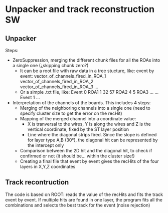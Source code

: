 # Unpacker and track reconstruction SW

## Unpacker
Steps:
- ZeroSuppression, merging the different chunk files for all the ROAs into a single one (¿skipping chunk zero?)
  - It can be a root file with raw data in a tree stucture, like: event by event: vector_of_channels_fired_in_ROA_1 vector_of_channels_fired_in_ROA_2 vector_of_channels_fired_in_ROA_3 ...
  - Or a simple .txt file, like:
    Event 0
    ROA1 1 32 57
    ROA2 4 5
    ROA3 ...
    ...
    Event 1
    ...
- Interpretation of the channels of the boards. This includes 4 steps:
  - Merging of the neighboring channels into a single one (need to specify cluster size to get the error on the recHit)
  - Mapping of the merged channel into a coordinate value:
    - X is tranversal to the wires, Y is along the wires and Z is the vertical coordinate, fixed by the ST layer position
    - Line where the diagonal strips fired. Since the slope is defined for layer type A,B (30°), the diagonal hit can be represented by the intercept only
  - Comparison between the 2D hit and the diagonal hit, to check if confirmed or not (it should be... within the cluster size!)
  -  Creating a final file that event by event gives the recHits of the four layers in X,Y,Z coordinates

## Track recontruction
The code is based on ROOT: reads the value of the recHits and fits the track event by event.
If multiple hits are found in one layer, the program fits all the combinations and selects the best track for the event (noise rejection)
